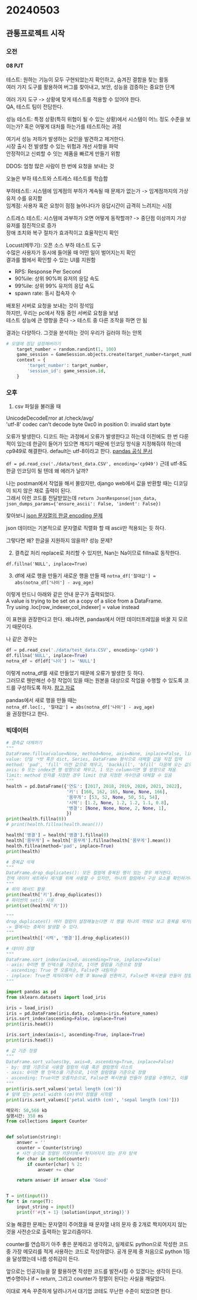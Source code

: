 # 20240503
## 관통프로젝트 시작
### 오전
#### 08 PJT
테스트: 원하는 기능이 모두 구현되었는지 확인하고, 숨겨진 결함을 찾는 활동  
여러 가지 도구를 활용하여 버그를 찾아내고, 보안, 성능을 검증하는 중요한 단계  

여러 가지 도구 -> 상황에 맞게 테스트를 적용할 수 있어야 한다.  
QA, 테스트 팀이 전담한다.  

성능 테스트: 특정 상황(특히 위협이 될 수 있는 상황)에서 시스템이 어느 정도 수준을 보이는가? 혹은 어떻게 대처를 하는가를 테스트하는 과정  

여기서 성능 저하가 발생하는 요인을 발견하고 제거한다.  
시장 출시 전 발생할 수 있는 위험과 개선 사항을 파악  
안정적이고 신뢰할 수 잇는 제품을 빠르게 만들기 위함  

DDOS: 엄청 많은 사람이 한 번에 요청을 보내는 것  

오늘은 부하 테스트와 스트레스 테스트를 학습함  

부하테스트: 시스템에 임계점의 부하가 계속될 때 문제가 없는가 -> 임계점까지의 가상 유저 수를 유지함  
임계점: 사용자 혹은 요청이 점점 늘어나다가 응답시간이 급격히 느려지는 시점  

스트레스 테스트: 시스템에 과부하가 오면 어떻게 동작할까? -> 중단점 이상까지 가상 유저를 점진적으로 증가  
장애 조치와 복구 절차가 효과적이고 효율적인지 확인  

Locust(메뚜기): 오픈 소스 부하 테스트 도구  
수많은 사용자가 동시에 들어올 때 어떤 일이 벌어지는지 확인  
결과를 웹에서 확인할 수 있는 UI를 지원함  

- RPS: Response Per Second  
- 90%ile: 상위 90%퍼 유저의 응답 속도  
- 99%ile: 상위 99% 유저의 응답 속도  
- spawn rate: 동시 접속자 수 

배포된 서버로 요청을 보내는 것이 정석임  
하지만, 우리는 pc에서 작동 중인 서버로 요청을 보냄  
테스트 성능에 큰 영향을 준다 -> 테스트 중 다른 조작을 하면 안 됨  

결과는 다양하다. 그것을 분석하는 것이 우리가 길러야 하는 안목  

``` python
# 모델에 정답 설정해버리기
    target_number = random.randint(1, 100)
    game_session = GameSession.objects.create(target_number=target_number)
    context = {
        'target_number': target_number,
        'session_id': game_session.id,
    }
```

### 오후
1) csv 파일을 불러올 때

UnicodeDecodeError at /check/avg/  
'utf-8' codec can't decode byte 0xc0 in position 0: invalid start byte  

오류가 발생한다. 디코드 하는 과정에서 오류가 발생한다고 하는데 이전에도 한 번 다룬 적이 있는데 한글이 들어가 있으면 깨지기 때문에 인코딩 방식을 지정해줘야 하는데 cp949로 해결한다. default는 utf-8이라고 한다. [pandas 공식 문서](https://pandas.pydata.org/pandas-docs/stable/reference/api/pandas.read_csv.html)

`df = pd.read_csv('./data/test_data.CSV', encoding='cp949')` 
근데 utf-8도 한글 인코딩이 될 텐데 왜 에러가 날까?

나는 postman에서 작업을 해서 몰랐지만, django web에서 값을 반환할 때는 디코딩이 되지 않은 채로 출력이 된다.  
그래서 이런 코드를 전달받았는데 
`return JsonResponse(json_data, json_dumps_params={'ensure_ascii': False, 'indent': False})`

찾아보니 
[json 문자열의 한글 encoding 문제](https://velog.io/@tett_77/jsonresponse-%ED%95%9C%EA%B8%80-encoding-%EB%AC%B8%EC%A0%9C)

json 데이터는 기본적으로 문자열로 직렬화 할 때 ascii만 적용되는 듯 하다.  

그렇다면 왜? 한글을 지원하지 않을까? 성능 문제?


2) 결측값 처리
replace로 처리할 수 있지만, Nan는 Na이므로 fillna로 동작한다.  

`df.fillna('NULL', inplace=True)`

3) df에 새로 행을 만들기
새로운 행을 만들 때
`notna_df['절대값'] = abs(notna_df['나이'] - avg_age)`

이렇게 만드니 아래와 같은 안내 문구가 출력되었다.  
A value is trying to be set on a copy of a slice from a DataFrame.  
Try using .loc[row_indexer,col_indexer] = value instead  

이 표현을 권장한다고 한다. 왜냐하면, pandas에서 어떤 데이터프레임을 바꿀 지 모르기 때문이다. 

나 같은 경우는 

``` python
df = pd.read_csv('./data/test_data.CSV', encoding='cp949')
df.fillna('NULL', inplace=True)
notna_df = df[df['나이'] != 'NULL']
```

이렇게 notna_df를 새로 만들었기 때문에 오류가 발생한 듯 하다.  
그러므로 웬만해선 수정 작업이 있을 때는 원본을 대상으로 작업을 수행할 수 있도록 코드를 구성하도록 하자.
[참고 자료](https://hongl.tistory.com/280)  

pandas에서 새로 행을 만들 때는  
`notna_df.loc[:, '절대값'] = abs(notna_df['나이'] - avg_age)`  
을 권장한다고 한다.  

### 빅데이터
``` python
# 결측값 대체하기
"""
DataFrame.fillna(value=None, method=None, axis=None, inplace=False, limit=None)
value: 단일 ㄱ밧 혹은 dict, Series, DataFrame 형식으로 대체할 값을 직접 입력
method: 'pad', 'fill' 이전 값으로 채우고, 'backkill', 'bfill' 다음에 오는 값으로 채움
axis: 0 또는 index면 행 방향으로 채우고, 1 또는 column이면 열 방향으로 채움
limit: method 인자를 지정한 경우 limit 만큼 지정한 개수만큼 대체할 수 있음
"""
health = pd.DataFrame({'연도': [2017, 2018, 2019, 2020, 2021, 2022],
                       '키': [160, 162, 165, None, None, 166],
                       '몸무게': [53, 52, None, 50, 51, 54],
                       '시력': [1.2, None, 1.2, 1.2, 1.1, 0.8],
                       '병결': [None, None, None, 2, None, 1],
                       })
print(health.fillna(0))
# print(health.fillna(health.mean()))

health['병결'] = health['병결'].fillna(0)
health['몸무게'] = health['몸무게'].fillna(health['몸무게'].mean())
health.fillna(method='pad', inplace=True)
print(health)

# 중복값 삭제
"""
DataFrame.drop_duplicates(): 모든 컬럼에 중복된 행이 있는 경우 제거한다.
전체 데이터 세트에서 제거를 위해 사용할 수 있지만, 하나의 컬럼에서 구성 요소를 확인하거나 요소의 조합을 살피는 데 사용할 수 있다.
"""
# 위의 메서드 활용
print(health['키'].drop_duplicates())
# 파이썬의 set() 사용
print(set(health['키']))

"""
drop_duplicates() 여러 컬럼이 설정해놓는다면 각 행을 하나의 객체로 보고 중복을 제거함
-> 열에서는 중복이 발생할 수 있다.
"""
print(health[['시력', '병결']].drop_duplicates())
```


``` python
# 데이터 정렬
"""
DataFrame.sort_index(axis=0, ascending=True, inplace=False)
- axis: 0이면 행 인덱스를 기준으로, 1이면 컬럼을 기준으로 정렬
- ascending: True 면 오름차순, False면 내림차순
- inplace: True면 제자리에서 수행 후 None을 반환하고, False면 복사본을 만들어 정렬을 수행하고, 반환
"""

import pandas as pd
from sklearn.datasets import load_iris

iris = load_iris()
iris = pd.DataFrame(iris.data, columns=iris.feature_names)
iris.sort_index(ascending=False, inplace=True)
print(iris.head())

iris.sort_index(axis=1, ascending=True, inplace=True)
print(iris.head())

# 값 기준 정렬
"""
DataFrame.sort_values(by, axis=0, ascending=True, inplace=False)
- by: 정렬 기준으로 사용할 컬럼의 이름 혹은 컬럼명의 리스트
- axis: 0이면 행 인덱스를 기준으로, 1이면 컬럼명을 기준으로 정렬
- ascending: True이면 오름차순으로, False면 복사본을 만들어 정렬을 수행하고, 이를 반환
"""
print(iris.sort_values('petal length (cm)'))
# 앞에 있는 petal width (cm)부터 정렬을 시작함
print(iris.sort_values(['petal width (cm)', 'sepal length (cm)']))
```


``` python
메모리: 50,560 kb
실행시간: 358 ms
from collections import Counter


def solution(string):
    answer = ''
    counter = Counter(string)
    # 사전 순으로 정렬된 카운터에서 짝지어지지 않는 문자 탐색
    for char in sorted(counter):
        if counter[char] % 2:
            answer += char

    return answer if answer else 'Good'


T = int(input())
for t in range(T):
    input_string = input()
    print(f'#{t + 1} {solution(input_string)}')
```
오늘 해결한 문제는 문자열이 주어졌을 때 문자열 내의 문자 중 2개로 짝지어지지 않는 것을 사전순으로 출력하는 알고리즘이다.  

counter를 연습하기 아주 좋은 문제라고 생각하고, 실제로도 python으로 작성한 코드 중 가장 메모리를 적게 사용하는 코드로 작성하였다. 공개 문제 중 처음으로 python 1등을 달성했는데 나름 성취감이 든다.  

앞으로는 인공지능을 잘 활용하면 작성한 코드를 발전시킬 수 있겠다는 생각이 든다.  
변수명이나 if ~ return, 그리고 counter가 정렬이 된다는 사실을 깨달았다.  

이대로 계속 꾸준하게 달려나가서 대기업 코테도 무난한 수준이 되었으면 한다.  

